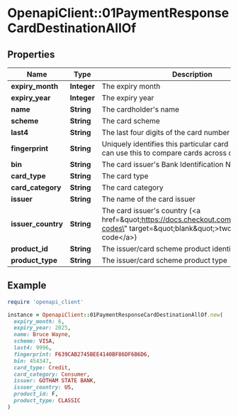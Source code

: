 # OpenapiClient::01PaymentResponseCardDestinationAllOf

## Properties

| Name | Type | Description | Notes |
| ---- | ---- | ----------- | ----- |
| **expiry_month** | **Integer** | The expiry month |  |
| **expiry_year** | **Integer** | The expiry year |  |
| **name** | **String** | The cardholder&#39;s name | [optional] |
| **scheme** | **String** | The card scheme | [optional] |
| **last4** | **String** | The last four digits of the card number |  |
| **fingerprint** | **String** | Uniquely identifies this particular card number. You can use this to compare cards across customers |  |
| **bin** | **String** | The card issuer&#39;s Bank Identification Number (BIN) |  |
| **card_type** | **String** | The card type | [optional] |
| **card_category** | **String** | The card category | [optional] |
| **issuer** | **String** | The name of the card issuer | [optional] |
| **issuer_country** | **String** | The card issuer&#39;s country (&lt;a href&#x3D;\&quot;https://docs.checkout.com/docs/country-codes\&quot; target&#x3D;\&quot;blank\&quot;&gt;two-letter ISO code&lt;/a&gt;) | [optional] |
| **product_id** | **String** | The issuer/card scheme product identifier | [optional] |
| **product_type** | **String** | The issuer/card scheme product type | [optional] |

## Example

```ruby
require 'openapi_client'

instance = OpenapiClient::01PaymentResponseCardDestinationAllOf.new(
  expiry_month: 6,
  expiry_year: 2025,
  name: Bruce Wayne,
  scheme: VISA,
  last4: 9996,
  fingerprint: F639CAB2745BEE4140BF86DF6B6D6,
  bin: 454347,
  card_type: Credit,
  card_category: Consumer,
  issuer: GOTHAM STATE BANK,
  issuer_country: US,
  product_id: F,
  product_type: CLASSIC
)
```

